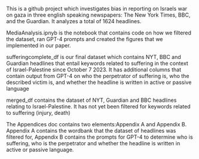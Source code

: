 This is a github project which investigates bias in reporting on Israels war on gaza in three english speaking newspapers: The New York Times, BBC, and the Guardian.
It analyzes a total of 1624 headlines. 



MediaAnalysis.ipnyb is the notebook that contains code on how we filtered the dataset, ran GPT-4 prompts and created the figures that we implemented in our paper.


sufferingcomplete_df is our final dataset which contains NYT, BBC and Guardian headlines that entail keywords related to suffering in the context of Israel-Palestine since October 7 2023. It has additional columns that contain output from GPT-4 on who the perpetrator of suffering is, who the described victim is, and whether the headline is written in active or passive language


merged_df contains the dataset of NYT, Guardian and BBC headlines relating to Israel-Palestine. It has not yet been filtered for keywords related to suffering (injury, death)


The Appendices doc contains two elements:Appendix A and Appendix B. 
Appendix A contains the wordbank that the dataset of headlines was filtered for, Appendix B contains the prompts for GPT-4 to determine who is suffering, who is the perpetrator and whether the headline is written in active or passive language.
